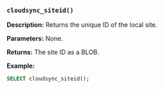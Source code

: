 ### `cloudsync_siteid()`

**Description:** Returns the unique ID of the local site.

**Parameters:** None.

**Returns:** The site ID as a BLOB.

**Example:**

```sql
SELECT cloudsync_siteid();
```

